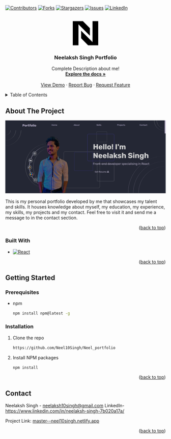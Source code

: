 <a name="readme-top"></a>

[![Contributors][contributors-shield]][contributors-url]
[![Forks][forks-shield]][forks-url]
[![Stargazers][stars-shield]][stars-url]
[![Issues][issues-shield]][issues-url]
[![LinkedIn][linkedin-shield]][linkedin-url]

<!-- PROJECT LOGO -->
<br />
<div align="center">
  <a href="https://master--neel10singh.netlify.app/">
    <img src="src/images/favicon.png" alt="Logo" width="80" height="80">
  </a>

  <h3 align="center">Neelaksh Singh Portfolio</h3>

  <p align="center">
    Complete Description about me!
    <br />
    <a href="https://github.com/Neel10Singh/Neel_portfolio"><strong>Explore the docs »</strong></a>
    <br />
    <br />
    <a href="master--neel10singh.netlify.app">View Demo</a>
    ·
    <a href="https://github.com/Neel10Singh/Neel_portfolio/issues">Report Bug</a>
    ·
    <a href="https://github.com/Neel10Singh/Neel_portfolio/issues">Request Feature</a>
  </p>
</div>

<!-- TABLE OF CONTENTS -->
<details>
  <summary>Table of Contents</summary>
  <ol>
    <li>
      <a href="#about-the-project">About The Project</a>
      <ul>
        <li><a href="#built-with">Built With</a></li>
      </ul>
    </li>
    <li>
      <a href="#getting-started">Getting Started</a>
      <ul>
        <li><a href="#prerequisites">Prerequisites</a></li>
        <li><a href="#installation">Installation</a></li>
      </ul>
    </li>
    <li><a href="#usage">Usage</a></li>
    <li><a href="#roadmap">Roadmap</a></li>
    <li><a href="#contributing">Contributing</a></li>
    <li><a href="#license">License</a></li>
    <li><a href="#contact">Contact</a></li>
    <li><a href="#acknowledgments">Acknowledgments</a></li>
  </ol>
</details>

<!-- ABOUT THE PROJECT -->

## About The Project

[![Product Name Screen Shot][product-screenshot]](master--neel10singh.netlify.app)

This is my personal portfolio developed by me that showcases my talent and skills. It houses knowledge about myself, my education, my experience, my skills, my projects and my contact. Feel free to visit it and send me a message to in the contact section.

<p align="right">(<a href="#readme-top">back to top</a>)</p>

### Built With

- [![React][React.js]][React-url]

<p align="right">(<a href="#readme-top">back to top</a>)</p>

<!-- GETTING STARTED -->

## Getting Started

### Prerequisites

- npm
  ```sh
  npm install npm@latest -g
  ```

### Installation

1. Clone the repo
   ```sh
   https://github.com/Neel10Singh/Neel_portfolio
   ```
2. Install NPM packages
   ```sh
   npm install
   ```

<p align="right">(<a href="#readme-top">back to top</a>)</p>

<!-- CONTACT -->

## Contact

Neelaksh Singh - neelaksh10singh@gmail.com
LinkedIn- https://www.linkedin.com/in/neelaksh-singh-7b020a17a/

Project Link: [master--neel10singh.netlify.app](master--neel10singh.netlify.app)

<p align="right">(<a href="#readme-top">back to top</a>)</p>

<!-- MARKDOWN LINKS & IMAGES -->
<!-- https://www.markdownguide.org/basic-syntax/#reference-style-links -->

[contributors-shield]: https://img.shields.io/github/contributors/Neel10Singh/Neel_portfolio.svg?style=for-the-badge
[contributors-url]: https://github.com/Neel10Singh/Neel_portfolio/graphs/contributors
[forks-shield]: https://img.shields.io/github/forks/Neel10Singh/Neel_portfolio.svg?style=for-the-badge
[forks-url]: https://github.com/Neel10Singh/Neel_portfolio/network/members
[stars-shield]: https://img.shields.io/github/stars/Neel10Singh/Neel_portfolio.svg?style=for-the-badge
[stars-url]: https://github.com/Neel10Singh/Neel_portfolio/stargazers
[issues-shield]: https://img.shields.io/github/issues/Neel10Singh/Neel_portfolio.svg?style=for-the-badge
[issues-url]: https://github.com/Neel10Singh/Neel_portfolio/issues
[license-shield]: https://img.shields.io/github/license/Neel10Singh/Neel_portfolio.svg?style=for-the-badge
[linkedin-shield]: https://img.shields.io/badge/-LinkedIn-black.svg?style=for-the-badge&logo=linkedin&colorB=555
[linkedin-url]: https://www.linkedin.com/in/neelaksh-singh-7b020a17a/
[product-screenshot]: src/images/portfolio.png
[React.js]: https://img.shields.io/badge/React-20232A?style=for-the-badge&logo=react&logoColor=61DAFB
[React-url]: https://reactjs.org/
